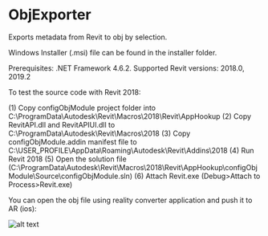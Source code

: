 # ObjExporter
Exports metadata from Revit to obj by selection.

Windows Installer (.msi) file can be found in the installer folder.

Prerequisites: .NET Framework 4.6.2. Supported Revit versions: 2018.0, 2019.2

To test the source code with Revit 2018:

(1) Copy configObjModule project folder into C:\ProgramData\Autodesk\Revit\Macros\2018\Revit\AppHookup
(2) Copy RevitAPI.dll and RevitAPIUI.dll to C:\ProgramData\Autodesk\Revit\Macros\2018
(3) Copy configObjModule.addin manifest file to C:\USER_PROFILE\AppData\Roaming\Autodesk\Revit\Addins\2018
(4) Run Revit 2018
(5) Open the solution file (C:\ProgramData\Autodesk\Revit\Macros\2018\Revit\AppHookup\configObjModule\Source\configObjModule.sln)
(6) Attach Revit.exe (Debug>Attach to Process>Revit.exe)

You can open the obj file using reality converter application and push it to AR (ios):

![alt text](https://github.com/marcellgyorei/ObjExporter/blob/master/usd.bmp?raw=true)
